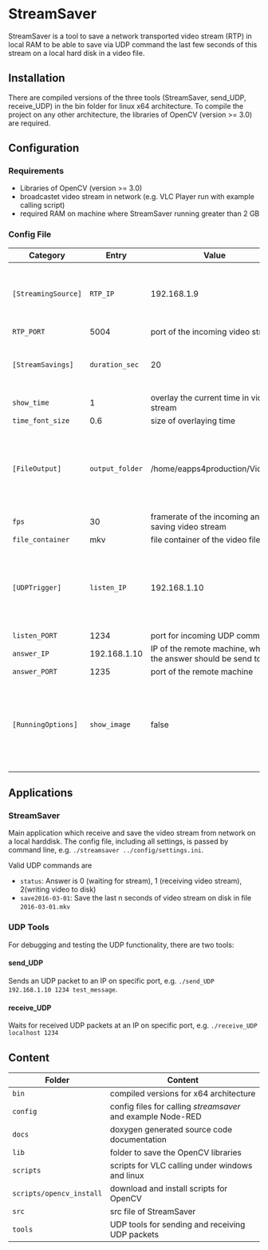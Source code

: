 # StreamSaver
StreamSaver is a tool to save a network transported video stream (RTP) in local RAM to be able to save via UDP command the last few seconds of this stream on a local hard disk in a video file.

## Installation
There are compiled versions of the three tools (StreamSaver, send_UDP, receive_UDP) in the bin folder for linux x64 architecture.
To compile the project on any other architecture, the libraries of OpenCV (version >= 3.0) are required.

## Configuration
### Requirements
* Libraries of OpenCV (version >= 3.0)
* broadcastet video stream in network (e.g. VLC Player run with example calling script)
* required RAM on machine where StreamSaver running greater than 2 GB

### Config File
Category | Entry | Value | Description
--- | --- | --- | ---
`[StreamingSource]` |`RTP_IP` | 192.168.1.9 | IP of the interface, where the RTP video stream comes in
 |`RTP_PORT` | 5004 | port of the incoming video stream
`[StreamSavings]` |`duration_sec` | 20 | video buffer in seconds - attention: depending on RAM!
 |`show_time` | 1 | overlay the current time in video stream
 |`time_font_size` | 0.6 | size of overlaying time
`[FileOutput]` |`output_folder` | /home/eapps4production/Videos/ | output folder of the video file on local machine; video is coded in H264
 |`fps` | 30 | framerate of the incoming and saving video stream
 |`file_container` | mkv | file container of the video file
`[UDPTrigger]` |`listen_IP` | 192.168.1.10 | IP of the interface, where StreamSaver is listening for incoming UDP commands
 |`listen_PORT` | 1234 | port for incoming UDP commands
 |`answer_IP` | 192.168.1.10 | IP of the remote machine, where the answer should be send to
 |`answer_PORT` | 1235 | port of the remote machine
`[RunningOptions]` |`show_image` | false | for debugging only - shows the current video stream on local machine

## Applications
### StreamSaver
Main application which receive and save the video stream from network on a local harddisk. The config file, including all settings, is passed by command line, e.g. `./streamsaver ../config/settings.ini`.

Valid UDP commands are
* `status`: Answer is 0 (waiting for stream), 1 (receiving video stream), 2(writing video to disk)
* `save2016-03-01`: Save the last n seconds of video stream on disk in file `2016-03-01.mkv`

### UDP Tools
For debugging and testing the UDP functionality, there are two tools:
#### send_UDP
Sends an UDP packet to an IP on specific port, e.g. `./send_UDP 192.168.1.10 1234 test_message`.
#### receive_UDP
Waits for received UDP packets at an IP on specific port, e.g. `./receive_UDP localhost 1234`

## Content
Folder | Content
--- | ---
`bin` | compiled versions for x64 architecture
`config` | config files for calling *streamsaver* and example Node-RED
`docs` | doxygen generated source code documentation
`lib` | folder to save the OpenCV libraries
`scripts` | scripts for VLC calling under windows and linux
`scripts/opencv_install` | download and install scripts for OpenCV
`src` | src file of StreamSaver
`tools` | UDP tools for sending and receiving UDP packets
